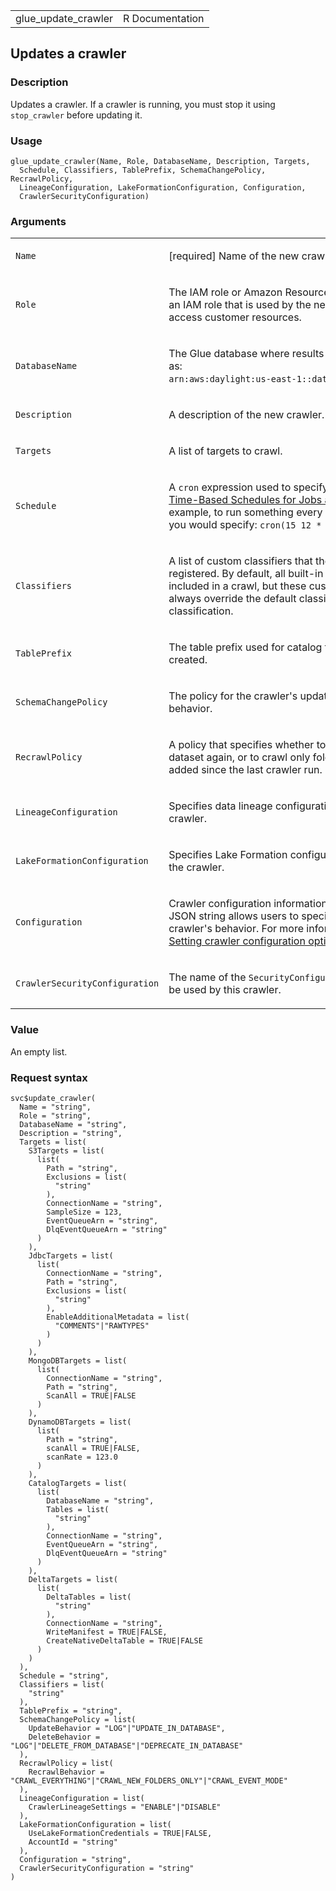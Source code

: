 <table style="width: 100%;">
<tbody>
<tr class="odd">
<td>glue_update_crawler</td>
<td style="text-align: right;">R Documentation</td>
</tr>
</tbody>
</table>

## Updates a crawler

### Description

Updates a crawler. If a crawler is running, you must stop it using
`stop_crawler` before updating it.

### Usage

    glue_update_crawler(Name, Role, DatabaseName, Description, Targets,
      Schedule, Classifiers, TablePrefix, SchemaChangePolicy, RecrawlPolicy,
      LineageConfiguration, LakeFormationConfiguration, Configuration,
      CrawlerSecurityConfiguration)

### Arguments

<table>
<colgroup>
<col style="width: 35%" />
<col style="width: 65%" />
</colgroup>
<tbody>
<tr class="odd">
<td><code id="glue_update_crawler_:_Name">Name</code></td>
<td><p>[required] Name of the new crawler.</p></td>
</tr>
<tr class="even">
<td><code id="glue_update_crawler_:_Role">Role</code></td>
<td><p>The IAM role or Amazon Resource Name (ARN) of an IAM role that is
used by the new crawler to access customer resources.</p></td>
</tr>
<tr class="odd">
<td><code
id="glue_update_crawler_:_DatabaseName">DatabaseName</code></td>
<td><p>The Glue database where results are stored, such as: <code
style="white-space: pre;">⁠arn:aws:daylight:us-east-1::database/sometable/*⁠</code>.</p></td>
</tr>
<tr class="even">
<td><code id="glue_update_crawler_:_Description">Description</code></td>
<td><p>A description of the new crawler.</p></td>
</tr>
<tr class="odd">
<td><code id="glue_update_crawler_:_Targets">Targets</code></td>
<td><p>A list of targets to crawl.</p></td>
</tr>
<tr class="even">
<td><code id="glue_update_crawler_:_Schedule">Schedule</code></td>
<td><p>A <code>cron</code> expression used to specify the schedule (see
<a
href="https://docs.aws.amazon.com/glue/latest/dg/monitor-data-warehouse-schedule.html">Time-Based
Schedules for Jobs and Crawlers</a>. For example, to run something every
day at 12:15 UTC, you would specify: <code
style="white-space: pre;">⁠cron(15 12 * * ? *)⁠</code>.</p></td>
</tr>
<tr class="odd">
<td><code id="glue_update_crawler_:_Classifiers">Classifiers</code></td>
<td><p>A list of custom classifiers that the user has registered. By
default, all built-in classifiers are included in a crawl, but these
custom classifiers always override the default classifiers for a given
classification.</p></td>
</tr>
<tr class="even">
<td><code id="glue_update_crawler_:_TablePrefix">TablePrefix</code></td>
<td><p>The table prefix used for catalog tables that are
created.</p></td>
</tr>
<tr class="odd">
<td><code
id="glue_update_crawler_:_SchemaChangePolicy">SchemaChangePolicy</code></td>
<td><p>The policy for the crawler's update and deletion
behavior.</p></td>
</tr>
<tr class="even">
<td><code
id="glue_update_crawler_:_RecrawlPolicy">RecrawlPolicy</code></td>
<td><p>A policy that specifies whether to crawl the entire dataset
again, or to crawl only folders that were added since the last crawler
run.</p></td>
</tr>
<tr class="odd">
<td><code
id="glue_update_crawler_:_LineageConfiguration">LineageConfiguration</code></td>
<td><p>Specifies data lineage configuration settings for the
crawler.</p></td>
</tr>
<tr class="even">
<td><code
id="glue_update_crawler_:_LakeFormationConfiguration">LakeFormationConfiguration</code></td>
<td><p>Specifies Lake Formation configuration settings for the
crawler.</p></td>
</tr>
<tr class="odd">
<td><code
id="glue_update_crawler_:_Configuration">Configuration</code></td>
<td><p>Crawler configuration information. This versioned JSON string
allows users to specify aspects of a crawler's behavior. For more
information, see <a
href="https://docs.aws.amazon.com/glue/latest/dg/crawler-configuration.html">Setting
crawler configuration options</a>.</p></td>
</tr>
<tr class="even">
<td><code
id="glue_update_crawler_:_CrawlerSecurityConfiguration">CrawlerSecurityConfiguration</code></td>
<td><p>The name of the <code>SecurityConfiguration</code> structure to
be used by this crawler.</p></td>
</tr>
</tbody>
</table>

### Value

An empty list.

### Request syntax

    svc$update_crawler(
      Name = "string",
      Role = "string",
      DatabaseName = "string",
      Description = "string",
      Targets = list(
        S3Targets = list(
          list(
            Path = "string",
            Exclusions = list(
              "string"
            ),
            ConnectionName = "string",
            SampleSize = 123,
            EventQueueArn = "string",
            DlqEventQueueArn = "string"
          )
        ),
        JdbcTargets = list(
          list(
            ConnectionName = "string",
            Path = "string",
            Exclusions = list(
              "string"
            ),
            EnableAdditionalMetadata = list(
              "COMMENTS"|"RAWTYPES"
            )
          )
        ),
        MongoDBTargets = list(
          list(
            ConnectionName = "string",
            Path = "string",
            ScanAll = TRUE|FALSE
          )
        ),
        DynamoDBTargets = list(
          list(
            Path = "string",
            scanAll = TRUE|FALSE,
            scanRate = 123.0
          )
        ),
        CatalogTargets = list(
          list(
            DatabaseName = "string",
            Tables = list(
              "string"
            ),
            ConnectionName = "string",
            EventQueueArn = "string",
            DlqEventQueueArn = "string"
          )
        ),
        DeltaTargets = list(
          list(
            DeltaTables = list(
              "string"
            ),
            ConnectionName = "string",
            WriteManifest = TRUE|FALSE,
            CreateNativeDeltaTable = TRUE|FALSE
          )
        )
      ),
      Schedule = "string",
      Classifiers = list(
        "string"
      ),
      TablePrefix = "string",
      SchemaChangePolicy = list(
        UpdateBehavior = "LOG"|"UPDATE_IN_DATABASE",
        DeleteBehavior = "LOG"|"DELETE_FROM_DATABASE"|"DEPRECATE_IN_DATABASE"
      ),
      RecrawlPolicy = list(
        RecrawlBehavior = "CRAWL_EVERYTHING"|"CRAWL_NEW_FOLDERS_ONLY"|"CRAWL_EVENT_MODE"
      ),
      LineageConfiguration = list(
        CrawlerLineageSettings = "ENABLE"|"DISABLE"
      ),
      LakeFormationConfiguration = list(
        UseLakeFormationCredentials = TRUE|FALSE,
        AccountId = "string"
      ),
      Configuration = "string",
      CrawlerSecurityConfiguration = "string"
    )
